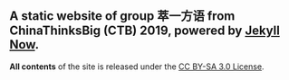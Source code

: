 
## A static website of group 萃一方语 from ChinaThinksBig (CTB) 2019, powered by [Jekyll Now](https://github.com/barryclark/jekyll-now).
**All contents** of the site is released under the [CC BY-SA 3.0 License](https://en.wikipedia.org/wiki/Wikipedia:Text_of_Creative_Commons_Attribution-ShareAlike_3.0_Unported_License).
